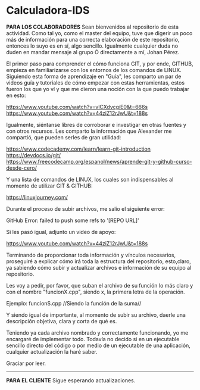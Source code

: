 # Calculadora-IDS

**PARA LOS COLABORADORES**
Sean bienvenidos al repositorio de esta actividad.
Como tal yo, como el master del equipo, tuve que digerir un poco más de información para una correcta elaboración de este repositorio, entonces lo suyo
es en sí, algo sencillo. Igualmente cualquier duda no duden en mandar mensaje al grupo Ó directamente a mí, Johan Pérez.

El primer paso para comprender el cómo funciona GIT, y por ende, GITHUB, empieza en familiarizarse con los entornos de los comandos de LINUX.
Siguiendo esta forma de aprendizaje en "Guía", les comparto un par de videos guía y tutoriales de cómo empezar con estas herramientas,
estos fueron los que yo ví y que me dieron una noción con la que puedo trabajar en esto:

  https://www.youtube.com/watch?v=vlCXdvcgiE0&t=666s
  https://www.youtube.com/watch?v=44ziZ12rJwU&t=188s

Igualmente, siéntanse libres de corroborar e investigar en otras fuentes y con otros recursos.
Les comparto la información que Alexander me compartió, que pueden serles de gran utilidad:

  https://www.codecademy.com/learn/learn-git-introduction
  https://devdocs.io/git/
  https://www.freecodecamp.org/espanol/news/aprende-git-y-github-curso-desde-cero/

Y una lista de comandos de LINUX, los cuales son indispensables al momento de utilizar GIT & GITHUB:

  https://linuxjourney.com/

Durante el proceso de subir archivos, me salio el siguiente error:

  GitHub Error: failed to push some refs to '[REPO URL]'

Si les pasó igual, adjunto un video de apoyo:

  https://www.youtube.com/watch?v=44ziZ12rJwU&t=188s


Terminando de proporcionar toda información y vínculos necesarios, proseguiré a explicar cómo irá toda la estructura del repositorio,
esto,claro, ya sabiendo cómo subir y actualizar archivos e información de su equipo al repositorio.

Les voy a pedir, por favor, que suban el archivo de su función lo más claro y con el nombre "funcionX.cpp", siendo x, la primera letra de la operación.

  Ejemplo: funcionS.cpp   //Siendo la función de la suma//

Y siendo igual de importante, al momento de subir su archivo, daerle una descripción objetiva, clara y corta de qué es.

Teniendo ya cada archivo nombrado y correctamente funcionando, yo me encargaré de implementar todo. Todavía no decido si en un ejecutable sencillo directo del código
o por medio de un ejecutable de una aplicación, cualquier actualización la haré saber.

Graciar por leer.

-----------------------------------------------------------------------------------------------------------------------------------------------------------------------

**PARA EL CLIENTE**
Sigue esperando actualizaciones.
